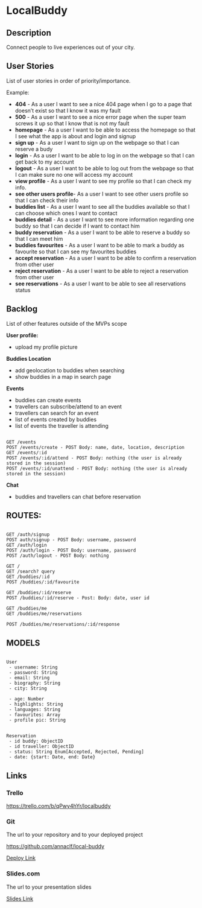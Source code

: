 # LocalBuddy

## Description

Connect people to live experiences out of your city.

 ## User Stories

List of user stories in order of priority/importance.

Example:
 - **404** - As a user I want to see a nice 404 page when I go to a page that doesn’t exist so that I know it was my fault 
 - **500** - As a user I want to see a nice error page when the super team screws it up so that I know that is not my fault
 - **homepage** - As a user I want to be able to access the homepage so that I see what the app is about and login and signup
 - **sign up** - As a user I want to sign up on the webpage so that I can reserve a budy
 - **login** - As a user I want to be able to log in on the webpage so that I can get back to my account
 - **logout** - As a user I want to be able to log out from the webpage so that I can make sure no one will access my account
 - **view profile** - As a user I want to see my profile so that I can check my info.
 - **see other users profile**- As a user I want to see other users profile so that I can check their info
 - **buddies list** - As a user I want to see all the buddies  available so that I can choose which ones I want to contact
 - **buddies detail** - As a user I want to see more information regarding one buddy so that I can decide if I want to contact him 
 - **buddy reservation** - As a user I want to be able to reserve a buddy so that I can meet him
 - **buddies favourites** - As a user I want to be able to mark a buddy as favourite so that I can see my favourites buddies 
 - **accept reservation** - As a user I want to be able to confirm a reservation from other user
 - **reject reservation** - As  a user I want to be able to reject a reservation from other user
 - **see reservations** - As a user I want to be able to see all reservations status 

## Backlog

List of other features outside of the MVPs scope

**User profile:**
- upload my profile picture

**Buddies Location**

- add geolocation to buddies when searching
- show buddies in a map in search page

**Events**

- buddies can create events
- travellers can subscribe/attend to an event
- travellers can search for an event
- list of events created by buddies
- list of events the traveller is attending

```

GET /events
POST /events/create - POST Body: name, date, location, description
GET /events/:id
POST /events/:id/attend - POST Body: nothing (the user is already stored in the session)
POST /events/:id/unattend - POST Body: nothing (the user is already stored in the session)
```



**Chat**

- buddies and travellers can chat before reservation

  


## ROUTES:
```

GET /auth/signup
POST auth/signup - POST Body: username, password
GET /auth/login
POST /auth/login - POST Body: username, password
POST /auth/logout - POST Body: nothing

GET / 
GET /search? query
GET /buddies/:id
POST /buddies/:id/favourite

GET /buddies/:id/reserve
POST /buddies/:id/reserve - Post: Body: date, user id

GET /buddies/me
GET /buddies/me/reservations

POST /buddies/me/reservations/:id/response

```

## MODELS

```

User
 - username: String
 - password: String
 - email: String
 - biography: String
 - city: String

 - age: Number
 - highlights: String
 - languages: String
 - favourites: Array
 - profile pic: String
```

```

Reservation
 - id buddy: ObjectID
 - id traveller: ObjectID
 - status: String Enum[Accepted, Rejected, Pending]
 - date: {start: Date, end: Date}
```

## Links

### Trello

https://trello.com/b/qPwy4hYr/localbuddy

### Git

The url to your repository and to your deployed project

https://github.com/annaclf/local-buddy

[Deploy Link](http://heroku.com)

### Slides.com

The url to your presentation slides

[Slides Link](http://slides.com)



